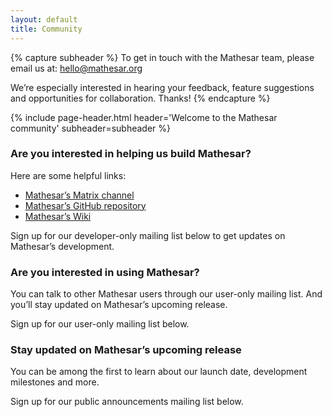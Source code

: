 ```yaml
---
layout: default
title: Community
---
```



{% capture subheader %}
To get in touch with the Mathesar team, please email us at: hello@mathesar.org

We’re especially interested in hearing your feedback, feature suggestions and opportunities for collaboration. Thanks!
{% endcapture %}

{% include page-header.html
header='Welcome to the Mathesar community'
subheader=subheader
%}

### Are you interested in helping us build Mathesar?

Here are some helpful links:

- [Mathesar’s Matrix channel](https://matrix.to/#/#mathesar:matrix.org)
- [Mathesar’s GitHub repository](github.com/centerofci/mathesar)
- [Mathesar’s Wiki](github.com/centerofci/mathesar/wiki)

Sign up for our developer-only mailing list below to get updates on Mathesar’s development.

### Are you interested in using Mathesar?

You can talk to other Mathesar users through our user-only mailing list. And you’ll stay updated on Mathesar’s upcoming release.

Sign up for our user-only mailing list below.

### Stay updated on Mathesar’s upcoming release

You can be among the first to learn about our launch date, development milestones and more.

Sign up for our public announcements mailing list below.
